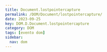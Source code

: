 ```yaml
---
title: Document.lostpointercapture
permalink: /DOM/Document/lostpointercapture/
date: 2023-09-25
key: DOM.D.Document.lostpointercapture
category: DOM
tags: [evento dom]
sidebar:
  nav: dom
---
```

